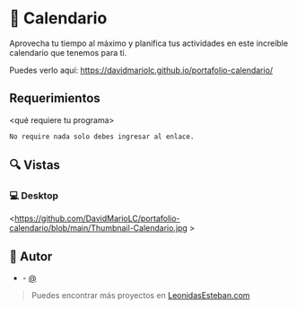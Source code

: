 # 💎 Calendario

Aprovecha tu tiempo al máximo y planifica tus actividades en este increíble calendario que tenemos para ti.

Puedes verlo aquí: <https://davidmariolc.github.io/portafolio-calendario/>

## Requerimientos

<qué requiere tu programa>

```shell
No require nada solo debes ingresar al enlace.
```

## 🔍 Vistas

### 💻 Desktop

<https://github.com/DavidMarioLC/portafolio-calendario/blob/main/Thumbnail-Calendario.jpg >

## 🌟 Autor

- **<Tu nombre>** - [@<davidmariolc>](https://github.com/<username>)

> Puedes encontrar más proyectos en
> [LeonidasEsteban.com](https://leonidasesteban.com/proyectos/todos)
